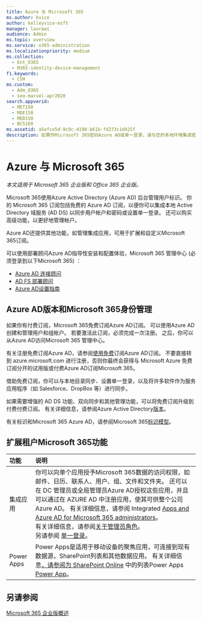 ```yaml
---
title: Azure 与 Microsoft 365
ms.author: kvice
author: kelleyvice-msft
manager: laurawi
audience: Admin
ms.topic: overview
ms.service: o365-administration
ms.localizationpriority: medium
ms.collection:
  - Ent_O365
  - M365-identity-device-management
f1.keywords:
  - CSH
ms.custom:
  - Adm_O365
  - seo-marvel-apr2020
search.appverid:
  - MET150
  - MOE150
  - MED150
  - BCS160
ms.assetid: a5efce5d-9c9c-4190-b61b-fd273c1d425f
description: 如果你Microsoft 365密码Azure AD或单一登录，请与您的本地环境集成密码。
---
```


# <a name="azure-integration-with-microsoft-365"></a>Azure 与 Microsoft 365

*本文适用于 Microsoft 365 企业版和 Office 365 企业版。*

Microsoft 365使用Azure Active Directory (Azure AD) 后台管理用户标识。 你的 Microsoft 365 订阅包括免费的 Azure AD 订阅，以便你可以集成本地 Active Directory 域服务 (AD DS) 以同步用户帐户和密码或设置单一登录。 还可以购买高级功能，以更好地管理帐户。
  
Azure AD还提供其他功能，如管理集成应用，可用于扩展和自定义Microsoft 365订阅。
  
可以使用部署顾问Azure AD指导性安装和配置体验，Microsoft 365 管理中心 (必须登录到以下Microsoft 365) ：

 - [Azure AD 连接顾问](https://aka.ms/aadconnectpwsync)
 - [AD FS 部署顾问](https://aka.ms/adfsguidance)
 - [Azure AD设置指南](https://aka.ms/aadpguidance)
  
## <a name="azure-ad-editions-and-microsoft-365-identity-management"></a>Azure AD版本和Microsoft 365身份管理

如果你有付费订阅，Microsoft 365免费订阅Azure AD订阅。 可以使用Azure AD创建和管理用户和组帐户。 若要激活此订阅，必须完成一次注册。 之后，你可以从Azure AD访问Microsoft 365 管理中心。 

有关注册免费订阅Azure AD，请参阅[使用免费](../compliance/use-your-free-azure-ad-subscription-in-office-365.md)订阅Azure AD订阅。 不要直接转到 azure.microsoft.com 进行注册，否则你最终会获得与 Microsoft Azure 免费订阅分开的试用版或付费Azure AD订阅Microsoft 365。 
  
借助免费订阅，你可以与本地目录同步、设置单一登录，以及将许多软件作为服务应用程序（如 Salesforce、DropBox 等）进行同步。
  
如果需要增强的 AD DS 功能、双向同步和其他管理功能，可以将免费订阅升级到付费付费订阅。 有关详细信息，请参阅Azure Active Directory[版本](https://azure.microsoft.com/pricing/details/active-directory/)。
  
有关标识和Microsoft 365 Azure AD，请参阅Microsoft 365[标识模型](deploy-identity-solution-identity-model.md)。
  
## <a name="extend-the-capabilities-of-your-microsoft-365-tenant"></a>扩展租户Microsoft 365功能

|**功能**|**说明**|
|:-----|:-----|
|集成应用  <br/> |你可以向单个应用授予Microsoft 365数据的访问权限，如邮件、日历、联系人、用户、组、文件和文件夹。 还可以在 DC 管理员或全局管理员Azure AD授权这些应用，并且可以通过在  AZURE AD 中注册应用，使其可供整个公司Azure AD。 有关详细信息，请参阅 Integrated [Apps and Azure AD for Microsoft 365 administrators](integrated-apps-and-azure-ads.md)。<br/> 有关详细信息，请参阅[关于管理员角色](/microsoft-365/admin/add-users/about-admin-roles?)。 <br/> 另请参阅 [单一登录](/azure/active-directory/manage-apps/what-is-single-sign-on)。  <br/> |
|Power Apps  <br/> | Power Apps是适用于移动设备的聚焦应用，可连接到现有数据源，SharePoint列表和其他数据应用。 有关详细信息[，请参阅为 SharePoint Online](https://support.office.com/article/9338b2d2-67ac-4b81-8e67-97da27e5e9ab) 中的列表Power Apps [Power App](https://powerapps.microsoft.com/)。  <br/> |
   
## <a name="see-also"></a>另请参阅

[Microsoft 365 企业版概述](microsoft-365-overview.md)

